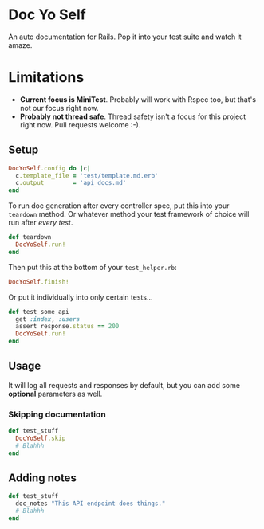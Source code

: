 # Doc Yo Self

An auto documentation for Rails. Pop it into your test suite and watch it amaze.

# Limitations

 * **Current focus is MiniTest**. Probably will work with Rspec too, but that's not our focus right now.
 * **Probably not thread safe**. Thread safety isn't a focus for this project right now. Pull requests welcome :-).


## Setup

```ruby
DocYoSelf.config do |c|
  c.template_file = 'test/template.md.erb'
  c.output        = 'api_docs.md'
end
```

To run doc generation after every controller spec, put this into your `teardown` method. Or whatever method your test framework of choice will run after *every test*.

```ruby
def teardown
  DocYoSelf.run!
end 
```

Then put this at the bottom of your `test_helper.rb`:

```ruby
DocYoSelf.finish!
```

Or put it individually into only certain tests...

```ruby
def test_some_api
  get :index, :users
  assert response.status == 200
  DocYoSelf.run!
end
```

## Usage

It will log all requests and responses by default, but you can add some **optional** parameters as well.

### Skipping documentation

```ruby
def test_stuff
  DocYoSelf.skip
  # Blahhh
end
```

## Adding notes

```ruby
def test_stuff
  doc_notes "This API endpoint does things."
  # Blahhh
end
```

